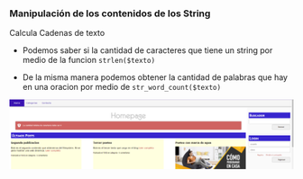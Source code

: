 ### Manipulación de los contenidos de los String

Calcula Cadenas de texto

- Podemos saber si la cantidad de caracteres que tiene un string por medio de la funcion `strlen($texto)`

- De la misma manera podemos obtener la cantidad de palabras que hay en una oracion por medio de `str_word_count($texto)`


![php](../images/buscar.png)
